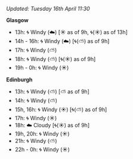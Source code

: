 *Updated: Tuesday 16th April 11:30*

**Glasgow**

* 13h: :cyclone: Windy (:cloud:) [:sunny: as of 9h, :cyclone:(:sunny:) as of 13h]
* 14h - 16h: :cyclone: Windy (:cloud:) [:cyclone:(:partly_sunny:) as of 9h]
* 17h: :cyclone: Windy (:partly_sunny:)
* 18h: :cyclone: Windy (:partly_sunny:) [:cyclone:(:sunny:) as of 9h]
* 19h - 0h: :cyclone: Windy (:sunny:)

**Edinburgh**

* 13h: :cyclone: Windy (:partly_sunny:) [:partly_sunny: as of 9h]
* 14h: :cyclone: Windy (:partly_sunny:)
* 15h, 16h: :cyclone: Windy (:sunny:) [:cyclone:(:partly_sunny:) as of 9h]
* 17h: :cyclone: Windy (:sunny:)
* 18h: :cloud: Cloudy [:cyclone:(:sunny:) as of 9h]
* 19h, 20h: :cyclone: Windy (:sunny:)
* 21h: :cyclone: Windy (:partly_sunny:)
* 22h - 0h: :cyclone: Windy (:sunny:)
